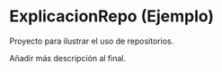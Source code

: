 # ExplicacionRepo (Ejemplo)

Proyecto para ilustrar el uso de repositorios.

Añadir más descripción al final.
